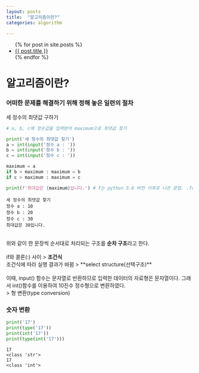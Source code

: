 ```yaml
---
layout: posts
title:  "알고리즘이란?"
categories: algorithm

---
```


<ul>
    {% for post in site.posts %}
<li>
    <a href="{{ post.url }}">{{ post.title }}</a>
</li>
    {% endfor %}
</ul>

# 알고리즘이란?
### 어떠한 문제를 해결하기 위해 정해 놓은 일련의 절차

세 정수의 최댓값 구하기


```python
# a, b, c에 정숫값을 입력받아 maximum으로 최댓값 찾기

print('세 정수의 최댓값 찾기')
a = int(input('정수 a : '))
b = int(input('정수 b : '))
c = int(input('정수 c : '))

maximum = a
if b > maximum : maximum = b
if c > maximum : maximum = c

print(f'최대값은 {maximum}입니다.') # f는 python 3.6 버전 이후로 나온 문법. .format과 같은 문법이다.
```

    세 정수의 최댓값 찾기
    정수 a : 10
    정수 b : 20
    정수 c : 30
    최대값은 30입니다.
    

<br>
위와 같이 한 문장씩 순서대로 처리되는 구조를 <strong>순차 구조</strong>라고 한다.<br>
<br> if와 콜론(:) 사이 > <strong>조건식</strong>
<br> 조건식에 따라 실행 결과가 바뀜 > **select structure(선택구조)**
<br>
<br>
이때, input() 함수는 문자열로 반환하므로 입력한 데이터의 자료형은 문자열이다. 그래서 int()함수를 이용하여 10진수 정수형으로 변환하였다.
<br> > 형 변환(type conversion)

### 숫자 변환



```python
print('17')
print(type('17'))
print(int('17'))
print(type(int('17')))

```

    17
    <class 'str'>
    17
    <class 'int'>
    
